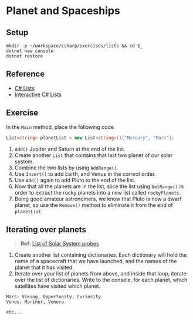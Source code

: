 # Planet and Spaceships

## Setup

```
mkdir -p ~/workspace/csharp/exercises/lists && cd $_
dotnet new console
dotnet restore
```

## Reference

* [C# Lists](https://msdn.microsoft.com/en-us/library/6sh2ey19(v=vs.110).aspx)
* [Interactive C# Lists](http://www.learncs.org/en/Lists)

## Exercise

In the `Main` method, place the following code

```cs
List<string> planetList = new List<string>(){"Mercury", "Mars"};
```

1. `Add()` Jupiter and Saturn at the end of the list.
1. Create another `List` that contains that last two planet of our solar system.
1. Combine the two lists by using `AddRange()`.
1. Use `Insert()` to add Earth, and Venus in the correct order.
1. Use `Add()` again to add Pluto to the end of the list.
1. Now that all the planets are in the list, slice the list using `GetRange()` in order to extract the rocky planets into a new list called `rockyPlanets`.
1. Being good amateur astronomers, we know that Pluto is now a dwarf planet, so use the `Remove()` method to eliminate it from the end of `planetList`.

## Iterating over planets

> **Ref:** [List of Solar System probes](https://en.wikipedia.org/wiki/List_of_Solar_System_probes)

1. Create another list containing dictionaries. Each dictionary will hold the name of a spacecraft that we have launched, and the names of the planet that it has visited.
1. Iterate over your list of planets from above, and inside that loop, iterate over the list of dictionaries. Write to the console, for each planet, which satellites have visited which planet.

```
Mars: Viking, Opportunity, Curiosity
Venus: Mariner, Venera

etc...
```